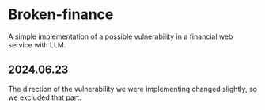 # Broken-finance
A simple implementation of a possible vulnerability in a financial web service with LLM. 

## 2024.06.23
The direction of the vulnerability we were implementing changed slightly, so we excluded that part. 
